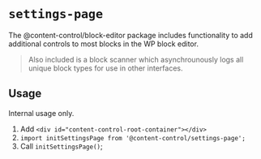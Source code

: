 # `settings-page`

The @content-control/block-editor package includes functionality to add additional controls to most blocks in the WP block editor.

> Also included is a block scanner which asynchrounously logs all unique block types for use in other interfaces.

## Usage

Internal usage only.

1. Add `<div id="content-control-root-container"></div>`
1. `import initSettingsPage from '@content-control/settings-page';`
1. Call `initSettingsPage()`;
